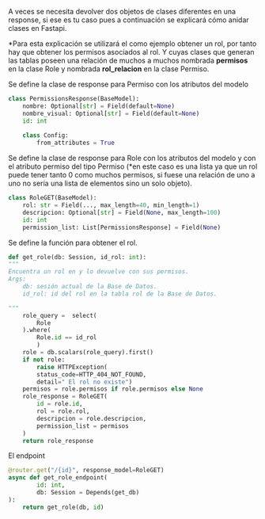 
A veces se necesita devolver dos objetos de clases diferentes en una response, si ese es tu caso pues a continuación se explicará cómo anidar clases en Fastapi.

*Para esta explicación se utilizará el como ejemplo obtener un rol, por tanto hay que obtener los permisos asociados al rol. Y cuyas clases que generan las tablas poseen una relación de muchos a muchos nombrada **permisos** en la clase Role y nombrada  **rol_relacion** en la clase Permiso.

Se define la clase de response para Permiso con los atributos del modelo

``` python
class PermissionsResponse(BaseModel):  
    nombre: Optional[str] = Field(default=None)  
    nombre_visual: Optional[str] = Field(default=None)  
    id: int  
  
    class Config:  
        from_attributes = True
```

Se define la clase de response para Role con los atributos del modelo y con el atributo permiso del tipo Permiso (*en este caso es una lista ya que un rol puede tener tanto 0 como muchos permisos, si fuese una relación de uno a uno no sería una lista de elementos sino un solo objeto).

``` python
class RoleGET(BaseModel):  
    rol: str = Field(..., max_length=40, min_length=1)  
    descripcion: Optional[str] = Field(None, max_length=100)  
    id: int  
    permission_list: List[PermissionsResponse] = Field(None)
```

Se define la función para obtener el rol.

``` python
def get_role(db: Session, id_rol: int):  
"""
Encuentra un rol en y lo devuelve con sus permisos.
Args:
	db: sesión actual de la Base de Datos.
	id_rol: id del rol en la tabla rol de la Base de Datos.

"""
    role_query =  select(
	    Role
    ).where(
	    Role.id == id_rol
	    )  
	role = db.scalars(role_query).first()
	if not role:
		raise HTTPException(  
	    status_code=HTTP_404_NOT_FOUND,  
	    detail=" El rol no existe")
    permisos = role.permisos if role.permisos else None  
    role_response = RoleGET(  
        id = role.id,  
        rol = role.rol,  
        descripcion = role.descripcion,  
        permission_list = permisos  
    )  
    return role_response
```

El endpoint

``` python
@router.get("/{id}", response_model=RoleGET)  
async def get_role_endpoint(  
        id: int,    
        db: Session = Depends(get_db)  
):  
    return get_role(db, id)
```






